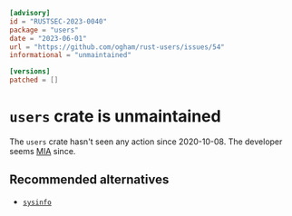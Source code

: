 ```toml
[advisory]
id = "RUSTSEC-2023-0040"
package = "users"
date = "2023-06-01"
url = "https://github.com/ogham/rust-users/issues/54"
informational = "unmaintained"

[versions]
patched = []
```

# `users` crate is unmaintained

The `users` crate hasn't seen any action since 2020-10-08. The developer seems [MIA] since.

## Recommended alternatives
- [`sysinfo`]

[MIA]: https://github.com/ogham/rust-users/issues/54
[`sysinfo`]: https://crates.io/crates/sysinfo
